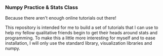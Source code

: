 ### Numpy Practice & Stats Class

Because there aren't enough online tutorials out there!


This repository is intended for me to build a set of tutorials that I can
use to help my fellow qualitative friends begin to get their heads around
stats and programming. To make this a little more interesting for myself and
to ease installation, I will only use the standard library, visualization
libraries and numpy.


